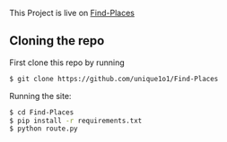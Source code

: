 This Project is live on [Find-Places](http://find-places.herokuapp.com)


## Cloning the repo

First clone this repo by running

```bash
$ git clone https://github.com/unique1o1/Find-Places
```
Running the site:

```bash
$ cd Find-Places
$ pip install -r requirements.txt
$ python route.py
```


